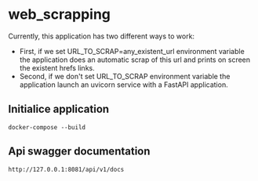 # web_scrapping
Currently, this application has two different ways to work:
- First, if we set URL_TO_SCRAP=any_existent_url environment variable the application does an automatic scrap of this url and prints on screen the existent hrefs links.
- Second, if we don't set URL_TO_SCRAP environment variable the application launch an uvicorn service with a FastAPI application.

## Initialice application
```
docker-compose --build
```
## Api swagger documentation
```
http://127.0.0.1:8081/api/v1/docs
```